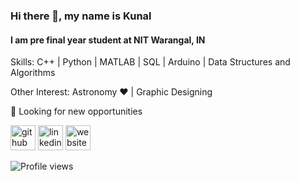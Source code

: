 ### Hi there 👋, my name is Kunal
#### I am pre final year student at NIT Warangal, IN

Skills: C++ | Python | MATLAB | SQL | Arduino | Data Structures and Algorithms

Other Interest: Astronomy ❤️ | Graphic Designing

💼 Looking for new opportunities 

[<img src='https://cdn.jsdelivr.net/npm/simple-icons@3.0.1/icons/github.svg' alt='github' height='40'>](https://github.com/ksh168)  [<img src='https://cdn.jsdelivr.net/npm/simple-icons@3.0.1/icons/linkedin.svg' alt='linkedin' height='40'>](https://www.linkedin.com/in/kunalsharma99/)  [<img src='https://cdn.jsdelivr.net/npm/simple-icons@3.0.1/icons/icloud.svg' alt='website' height='40'>](ksh168.github.io)  

![Profile views](https://gpvc.arturio.dev/ksh168)  
